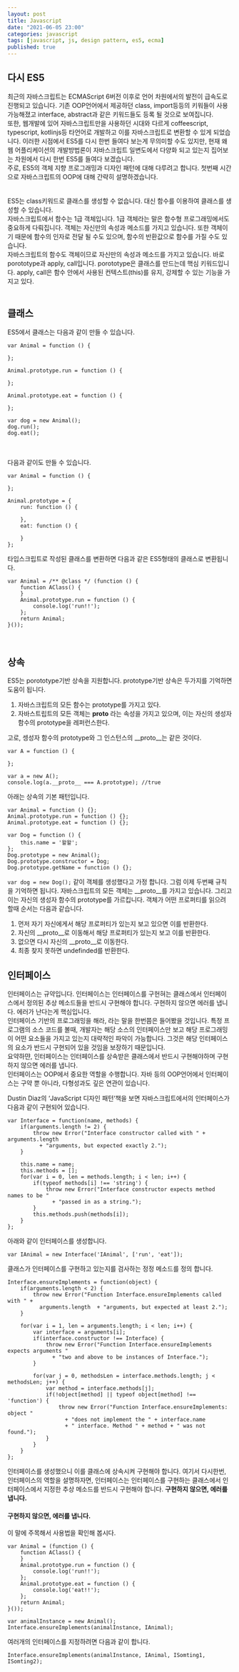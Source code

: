 ```yaml
---
layout: post
title: Javascript
date: "2021-06-05 23:00"
categories: javascript
tags: [javascript, js, design pattern, es5, ecma]
published: true
---
```



## 다시 ES5
최근의 자바스크립트는 ECMAScript 6버전 이후로 언어 차원에서의 발전이 급속도로 진행되고 있습니다. 기존 OOP언어에서 제공하던 class, import등등의 키워들이 사용 가능해졌고 interface, abstract과 같은 키워드들도 등록 될 것으로 보여집니다. <br/>
또한, 웹개발에 있어 자바스크립트만을 사용하던 시대와 다르게 coffeescript, typescript, kotlinjs등 타언어로 개발하고 이를 자바스크립트로 변환할 수 있게 되었습니다. 이러한 시점에서 ES5를 다시 한번 들여다 보는게 무의미할 수도 있지만, 현재 왜 웹 어플리케이션의 개발방법론이 자바스크립트 일변도에서 다양화 되고 있는지 집어보는 차원에서 다시 한번 ES5를 들여다 보겠습니다.<br/>
주로, ES5의 객체 지향 프로그래밍과 디자인 패턴에 대해 다루려고 합니다. 첫번째 시간으로 자바스크립트의 OOP에 대해 간략히 설명하겠습니다.<br/>
<br/><br/>
ES5는 class키워드로 클래스를 생성할 수 없습니다. 대신 함수를 이용하여 클래스를 생성할 수 있습니다.<br/>
자바스크립트에서 함수는 1급 객체입니다. 1급 객체라는 말은 함수형 프로그래밍에서도 중요하게 다뤄집니다. 객체는 자신만의 속성과 메소드를 가지고 있습니다. 또한 객체이기 때문에 함수의 인자로 전달 될 수도 있으며, 함수의 반환값으로 함수를 가질 수도 있습니다.<br/>
자바스크립트의 함수도 객체이므로 자신만의 속성과 메소드를 가지고 있습니다. 바로 porototype과 apply, call입니다. porototype은 클래스를 만드는데 핵심 키워드입니다. apply, call은 함수 안에서 사용된 컨텍스트(this)를 유지, 강제할 수 있는 기능을 가지고 있다.
<br/><br/>

## 클래스
ES5에서 클래스는 다음과 같이 만들 수 있습니다.<br/>
```
var Animal = function () {

};

Animal.prototype.run = function () {

};

Animal.prototype.eat = function () {

};

var dog = new Animal();
dog.run();
dog.eat();
```
<br/><br/>
다음과 같이도 만들 수 있습니다.<br/>
```
var Animal = function () {

};

Animal.prototype = {
    run: function () {

    },
    eat: function () {

    }
};
```

타입스크립트로 작성된 클래스를 변환하면 다음과 같은 ES5형태의 클래스로 변환됩니다.
```
var Animal = /** @class */ (function () {
    function AClass() {
    }
    Animal.prototype.run = function () {
        console.log('run!!');
    };
    return Animal;
}());
```
<br/>

## 상속
ES5는 porototype기반 상속을 지원합니다. prototype기반 상속은 두가지를 기억하면 도움이 됩니다.
1. 자바스크립트의 모든 함수는 prototype를 가지고 있다.
2. 자바스트립트의 모든 객체는 __proto__ 라는 속성을 가지고 있으며, 이는 자신의 생성자 함수의 prototype을 레퍼런스한다.

고로, 셍성자 함수의 prototype와 그 인스턴스의 __proto__는 같은 것이다.
```
var A = function () {

};

var a = new A();
console.log(a.__proto__ === A.prototype); //true
```

아래는 상속의 기본 패턴입니다.
```
var Animal = function () {};
Animal.prototype.run = function () {};
Animal.prototype.eat = function () {};

var Dog = function () {
    this.name = '왈왈';
};
Dog.prototype = new Animal();
Dog.prototype.constructor = Dog;
Dog.prototype.getName = function () {};
```

<code>var dog = new Dog();</code> 같이 객체를 생성했다고 가정 합니다. 그럼 이제 두번째 규칙을 기억하면 됩니다. 자바스크립트의 모든 객체는 __proto__를 가지고 있습니다. 그리고 이는 자신의 생성자 함수의 prototype를 가르킵니다. 객체가 어떤 프로퍼티를 읽으려 할때 순서는 다음과 같습니다.

1. 먼저 자기 자신에게서 해당 프로퍼티가 있는지 보고 있으면 이를 반환한다.
2. 자신의 __proto__로 이동해서 해당 프로퍼티가 있는지 보고 이를 반환한다.
3. 없으면 다시 자신의 __proto__로 이동한다.
4. 최종 찾지 못하면 undefinded를 반환한다.


## 인터페이스
인터페이스는 규약입니다. 인터페이스는 인터페이스를 구헌혀는 클래스에서 인터페이스에서 정의된 추상 메소드들을 반드시 구현해야 합니다. 구현하지 않으면 에러를 냅니다. 에러가 난다는게 핵심입니다.  
인터페이스 기반의 프로그래밍을 해라, 라는 말을 한번쯤은 들어봤을 것입니다. 특정 프로그램의 소스 코드를 볼때, 개발자는 해당 소스의 인터페이스만 보고 해당 프로그래밍이 어떤 요소들을 가지고 있는지 대략적인 파악이 가능합니다. 그것은 해당 인터페이스의 요소가 반드시 구현되어 있을 것임을 보장하기 때문입니다.  
요약하먄, 인터페이스는 인터페이스를 상속받은 클래스에서 반드시 구현해야하며 구현하지 않으면 에러를 냅니다.  
인터페이스는 OOP에서 중요한 역할을 수행합니다. 자바 등의 OOP언어에서 인터페이스는 구약 뿐 아니라, 다형성과도 깊은 연관이 있습니다.


Dustin Diaz의 ‘JavaScript 디자인 패턴‘책을 보면 자바스크립트에서의 인터페이스가 다음과 같이 구현되어 있습니다.
```
var Interface = function(name, methods) {
    if(arguments.length != 2) {
        throw new Error("Interface constructor called with " + arguments.length
          + "arguments, but expected exactly 2.");
    }
    
    this.name = name;
    this.methods = [];
    for(var i = 0, len = methods.length; i < len; i++) {
        if(typeof methods[i] !== 'string') {
            throw new Error("Interface constructor expects method names to be " 
              + "passed in as a string.");
        }
        this.methods.push(methods[i]);        
    }    
};    
```
아래와 같이 인터페이스를 생성합니다.
```
var IAnimal = new Interface('IAnimal', ['run', 'eat']);
```

클래스가 인터페이스를 구현하고 있는지를 검사하는 정정 메소드를 정의 합니다.
```
Interface.ensureImplements = function(object) {
    if(arguments.length < 2) {
        throw new Error("Function Interface.ensureImplements called with " + 
          arguments.length  + "arguments, but expected at least 2.");
    }

    for(var i = 1, len = arguments.length; i < len; i++) {
        var interface = arguments[i];
        if(interface.constructor !== Interface) {
            throw new Error("Function Interface.ensureImplements expects arguments "   
              + "two and above to be instances of Interface.");
        }
        
        for(var j = 0, methodsLen = interface.methods.length; j < methodsLen; j++) {
            var method = interface.methods[j];
            if(!object[method] || typeof object[method] !== 'function') {
                throw new Error("Function Interface.ensureImplements: object " 
                  + "does not implement the " + interface.name 
                  + " interface. Method " + method + " was not found.");
            }
        }
    } 
};
```

인터페이스를 생성했으니 이를 클래스에 상속시켜 구현해야 합니다. 여기서 다시한번, 인터페이스의 역할을 설명하자면, 인터페이스는 인터페이스를 구현하는 클래스에서 인터페이스에서 지정한 추상 메소드를 반드시 구현해야 합니다. <strong>구현하지 않으면, 에러를 냅니다.</strong>

#### 구현하지 않으면, 에러를 냅니다.
이 말에 주목해서 사용법을 확인해 봅시다.
```
var Animal = (function () {
    function AClass() {
    }
    Animal.prototype.run = function () {
        console.log('run!!');
    };
    Animal.prototype.eat = function () {
        console.log('eat!!');
    };
    return Animal;
}());

var animalInstance = new Animal();
Interface.ensureImplements(animalInstance, IAnimal);
```

여러개의 인터페이스를 지정하려면 다음과 같이 합니다.
```
Interface.ensureImplements(animalInstance, IAnimal, ISomting1, ISomting2);
```

